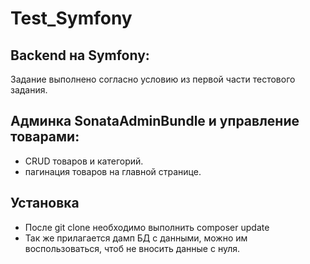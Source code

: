 # Test_Symfony
Backend на Symfony:
------------

Задание выполнено согласно условию из первой части тестового задания.

Админка SonataAdminBundle и управление товарами:
------------

- CRUD товаров и категорий.
- пагинация товаров на главной странице.

Установка
------------
- После git clone необходимо выполнить composer update
- Так же прилагается дамп БД с данными, можно им воспользоваться, чтоб не вносить данные с нуля.
